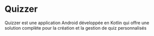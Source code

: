 # Quizzer
Quizzer est une application Android développée en Kotlin qui offre une solution complète pour la création et la gestion de quiz personnalisés
